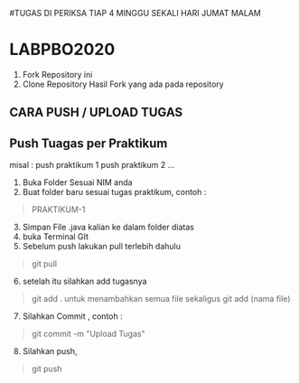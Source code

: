 #TUGAS DI PERIKSA TIAP 4 MINGGU SEKALI HARI JUMAT MALAM

# LABPBO2020

1. Fork Repository ini
2. Clone Repository Hasil Fork yang ada pada repository

## CARA PUSH / UPLOAD TUGAS

## Push Tuagas per Praktikum
misal : 
push praktikum 1
push praktikum 2
...

1. Buka Folder Sesuai NIM anda
2. Buat folder baru sesuai tugas praktikum, contoh :
> PRAKTIKUM-1
3. Simpan File .java kalian ke dalam folder diatas
4. buka Terminal GIt
5. Sebelum push lakukan pull terlebih dahulu
> git pull
6. setelah itu silahkan add tugasnya
> git add .
untuk menambahkan semua file sekaligus
> git add (nama file)
7. Silahkan Commit , contoh :
> git commit -m "Upload Tugas"
8. Silahkan push, 
> git push
